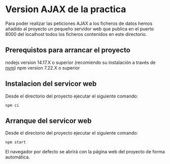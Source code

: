 # Version AJAX de la practica

Para poder realizar las peticiones AJAX a los ficheros de datos hemos añadido al proyecto un pequeño servidor web que publica en el puerto 8000 del localhost todos los ficheros contenidos en este directorio. 

## Prerequistos para arrancar el proyecto

nodejs version 14.17.X o superior (recomiendo su instalación a través de [nvm](https://github.com/nvm-sh/nvm))
npm version 7.22.X o superior

## Instalacion del servicor web

Desde el directorio del proyecto ejecutar el siguiente comando:
```
npm ci
```

## Arranque del servicor web

Desde el directorio del proyecto ejecutar el siguiente comando:
```
npm start
```

El navegador por defecto se abrirá con la página web del proyecto de forma automática.